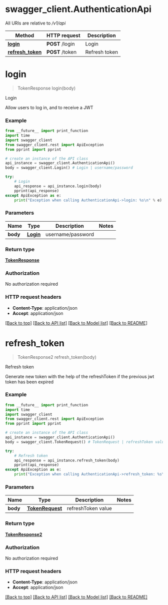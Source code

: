 # swagger_client.AuthenticationApi

All URIs are relative to */v1/api*

Method | HTTP request | Description
------------- | ------------- | -------------
[**login**](AuthenticationApi.md#login) | **POST** /login | Login
[**refresh_token**](AuthenticationApi.md#refresh_token) | **POST** /token | Refresh token

# **login**
> TokenResponse login(body)

Login

Allow users to log in, and to receive a JWT 

### Example
```python
from __future__ import print_function
import time
import swagger_client
from swagger_client.rest import ApiException
from pprint import pprint

# create an instance of the API class
api_instance = swagger_client.AuthenticationApi()
body = swagger_client.Login() # Login | username/password

try:
    # Login
    api_response = api_instance.login(body)
    pprint(api_response)
except ApiException as e:
    print("Exception when calling AuthenticationApi->login: %s\n" % e)
```

### Parameters

Name | Type | Description  | Notes
------------- | ------------- | ------------- | -------------
 **body** | [**Login**](Login.md)| username/password | 

### Return type

[**TokenResponse**](TokenResponse.md)

### Authorization

No authorization required

### HTTP request headers

 - **Content-Type**: application/json
 - **Accept**: application/json

[[Back to top]](#) [[Back to API list]](../README.md#documentation-for-api-endpoints) [[Back to Model list]](../README.md#documentation-for-models) [[Back to README]](../README.md)

# **refresh_token**
> TokenResponse2 refresh_token(body)

Refresh token

Generate new token with the help of the refreshToken if the previous jwt token has been expired 

### Example
```python
from __future__ import print_function
import time
import swagger_client
from swagger_client.rest import ApiException
from pprint import pprint

# create an instance of the API class
api_instance = swagger_client.AuthenticationApi()
body = swagger_client.TokenRequest() # TokenRequest | refreshToken value

try:
    # Refresh token
    api_response = api_instance.refresh_token(body)
    pprint(api_response)
except ApiException as e:
    print("Exception when calling AuthenticationApi->refresh_token: %s\n" % e)
```

### Parameters

Name | Type | Description  | Notes
------------- | ------------- | ------------- | -------------
 **body** | [**TokenRequest**](TokenRequest.md)| refreshToken value | 

### Return type

[**TokenResponse2**](TokenResponse2.md)

### Authorization

No authorization required

### HTTP request headers

 - **Content-Type**: application/json
 - **Accept**: application/json

[[Back to top]](#) [[Back to API list]](../README.md#documentation-for-api-endpoints) [[Back to Model list]](../README.md#documentation-for-models) [[Back to README]](../README.md)

